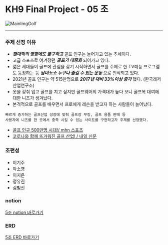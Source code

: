 # KH9 Final Project - 05 조 

![MainImgGolf](https://images.unsplash.com/photo-1584837140804-599306fb37f9?ixlib=rb-1.2.1&ixid=MnwxMjA3fDB8MHxwaG90by1wYWdlfHx8fGVufDB8fHx8&auto=format&fit=crop&w=500&q=80)
* * *

### 주제 선정 이유
- ___팬대믹의 영향에도 불구하고___ 골프 인구는 늘어가고 있는 추세이다.
- 고급 스포츠로 여겨졌던 ___골프가 대중화___ 되어가고 있다.
- 젊은 세대들이 골프에 관심을 갖기 시작하면서 골프를 주제로 한 TV예능 프로그램도 등장하는 등 ___남녀노소 누구나 즐길 수 있는 운동___ 으로 인식되고 있다.
- 2021년 골프 인구는 약 515만명으로 ___2017년 대비 33%이상 증가___ 했다. (한국레저산업연구소)
- 옷을 갖춰 입고 골프를 치고 싶지만 골프웨어의 가격대가 높다 보니 골프복 대여에 대한 니즈가 생겨났다.
- 본격적으로 골프를 배우면서 프로에게 레슨을 받고자 하는 사람들이 늘어났다.
```
빠르게 증가하는 골프산업 성장에 맞춰 골프장 부킹, 골프 용품 판매 등 
사용자에 니즈를 한 곳에서 충족 시킬 수 있는 사이트를 구현하고자 주제를 선정했다.
```

- [골프 인구 500만명 시대!/ mhn 스포츠](https://www.mhnse.com/news/articleView.html?idxno=83864)
- [코로나와 함께 뜨거워진 골프 산업! / 내일 신문](http://www.naeil.com/news_view/?id_art=413424)

### 조편성
- 이기주
- 박소영
- 이지은
- 정유진
- 김범진

### notion 
[5조 notion 바로가기](https://spiced-gastonia-d44.notion.site/final_project-5d1fd416f1a84f23a75ea36771684300)

### ERD
[5조 ERD 바로가기](https://www.erdcloud.com/d/mCpGvDQKbQMatiYB7)


